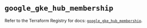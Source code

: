 # `google_gke_hub_membership`

Refer to the Terraform Registry for docs: [`google_gke_hub_membership`](https://registry.terraform.io/providers/hashicorp/google-beta/5.29.0/docs/resources/google_gke_hub_membership).
